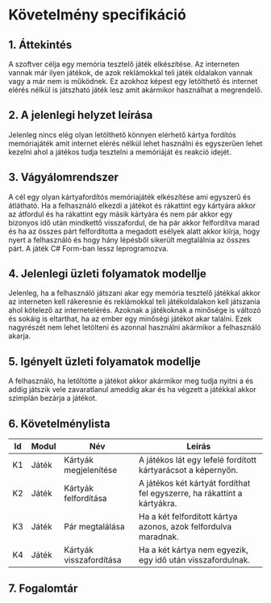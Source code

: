 # Követelmény specifikáció

## 1. Áttekintés

A szoftver célja egy memória tesztelő játék elkészítése. Az interneten vannak már ilyen játékok, de azok reklámokkal teli játék oldalakon vannak vagy a már nem is működnek. Ez azokhoz képest egy letölthető és internet elérés nélkül is játszható játék lesz amit akármikor használhat a megrendelő.

## 2. A jelenlegi helyzet leírása

Jelenleg nincs elég olyan letölthető könnyen elérhető kártya fordítós memóriajáték amit internet elérés nélkül lehet használni és egyszerűen lehet kezelni ahol a játékos tudja tesztelni a memóriáját és reakció idejét.

## 3. Vágyálomrendszer

A cél egy olyan kártyafordítós memóriajáték elkészítése ami egyszerű és átlátható. Ha a felhasználó elkezdi a játékot és rákattint egy kártyára akkor az átfordul és ha rákattint egy másik kártyára és nem pár akkor egy bizonyos idő után mindkettő visszafordul, de ha pár akkor felfordítva marad és ha az összes párt felfordította a megadott esélyek alatt akkor kiírja, hogy nyert a felhasználó és hogy hány lépésből sikerült megtalálnia az összes párt. A játék C# Form-ban lessz leprogramozva.

## 4. Jelenlegi üzleti folyamatok modellje

Jelenleg, ha a felhasználó játszani akar egy memória tesztelő játékkal akkor az interneten kell rákeresnie és reklámokkal teli játékoldalakon kell játszania ahol kötelező az internetelérés. Azoknak a játékoknak a minősége is változó és sokáig is eltarthat, ha az ember egy minőségi játékot akar találni. Ezek nagyrészét nem lehet letölteni és azonnal használni akármikor a felhasználó akarja.

## 5. Igényelt üzleti folyamatok modellje

A felhasználó, ha letöltötte a játékot akkor akármikor meg tudja nyitni a és addig játszik vele zavaratlanul ameddig akar és ha végzett a játékkal akkor szimplán bezárja a játékot.

## 6. Követelménylista

| Id | Modul | Név | Leírás |
| :---: | --- | --- | --- |
| K1 | Játék | Kártyák megjelenítése | A játékos lát egy lefelé fordított kártyarácsot a képernyőn. |
| K2 | Játék | Kártyák felfordítása | A játékos két kártyát fordíthat fel egyszerre, ha rákattint a kártyákra. |
| K3 | Játék | Pár megtalálása | Ha a két felfordított kártya azonos, azok felfordulva maradnak. |
| K4 | Játék | Kártyák visszafordítása | Ha a két kártya nem egyezik, egy idő után visszafordulnak. |

## 7. Fogalomtár